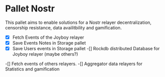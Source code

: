 # Pallet Nostr


This pallet aims to enable solutions for a Nostr relayer decentralization, censorship resistance, data availitbility and gamification.

-[X] Fetch Events of the Joyboy relayer
-[X] Save Events Notes in Storage pallet
-[X] Save Users events in Storage pallet
-[] Rockdb distributed Database for Joyboy relayer (maybe others?)

-[] Fetch events of others relayers.
-[] Aggregator data relayers for Statistics and gamification